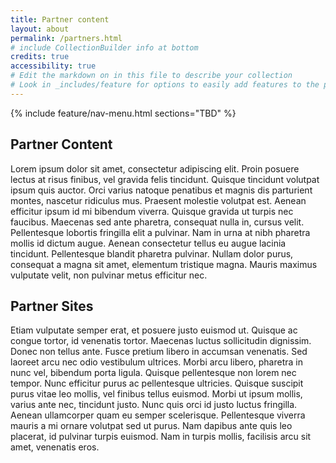 ```yaml
---
title: Partner content
layout: about
permalink: /partners.html
# include CollectionBuilder info at bottom
credits: true
accessibility: true
# Edit the markdown on in this file to describe your collection
# Look in _includes/feature for options to easily add features to the page
---
```


{% include feature/nav-menu.html sections="TBD" %}

## Partner Content
Lorem ipsum dolor sit amet, consectetur adipiscing elit. Proin posuere lectus at risus finibus, vel gravida felis tincidunt. Quisque tincidunt volutpat ipsum quis auctor. Orci varius natoque penatibus et magnis dis parturient montes, nascetur ridiculus mus. Praesent molestie volutpat est. Aenean efficitur ipsum id mi bibendum viverra. Quisque gravida ut turpis nec faucibus. Maecenas sed ante pharetra, consequat nulla in, cursus velit. Pellentesque lobortis fringilla elit a pulvinar. Nam in urna at nibh pharetra mollis id dictum augue. Aenean consectetur tellus eu augue lacinia tincidunt. Pellentesque blandit pharetra pulvinar. Nullam dolor purus, consequat a magna sit amet, elementum tristique magna. Mauris maximus vulputate velit, non pulvinar metus efficitur nec.
## Partner Sites
Etiam vulputate semper erat, et posuere justo euismod ut. Quisque ac congue tortor, id venenatis tortor. Maecenas luctus sollicitudin dignissim. Donec non tellus ante. Fusce pretium libero in accumsan venenatis. Sed laoreet arcu nec odio vestibulum ultrices. Morbi arcu libero, pharetra in nunc vel, bibendum porta ligula. Quisque pellentesque non lorem nec tempor. Nunc efficitur purus ac pellentesque ultricies. Quisque suscipit purus vitae leo mollis, vel finibus tellus euismod. Morbi ut ipsum mollis, varius ante nec, tincidunt justo. Nunc quis orci id justo luctus fringilla. Aenean ullamcorper quam eu semper scelerisque. Pellentesque viverra mauris a mi ornare volutpat sed ut purus. Nam dapibus ante quis leo placerat, id pulvinar turpis euismod. Nam in turpis mollis, facilisis arcu sit amet, venenatis eros.
